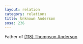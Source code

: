 ```yaml
---
layout: relation
category: relations
title: Unknown Anderson
sosa: 236
---
```


Father of [(118) Thompson Anderson](/118-thompson-anderson/).
